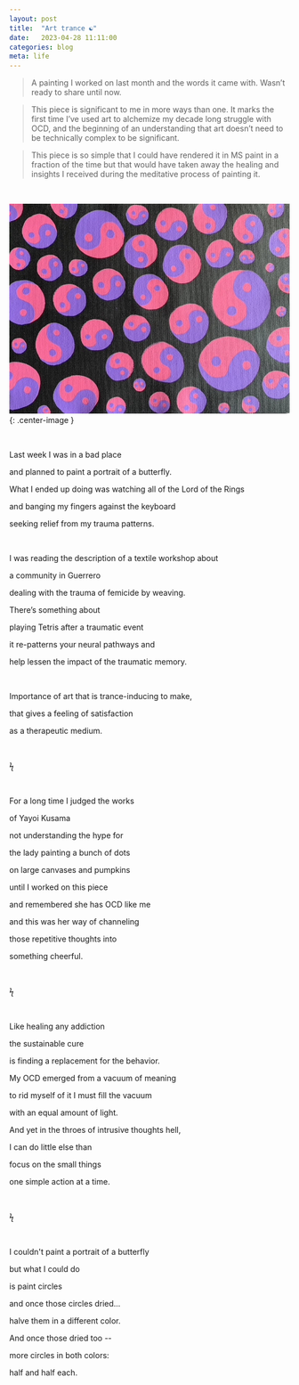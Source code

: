 ```yaml
---
layout: post
title:  "Art trance ☯️"
date:   2023-04-28 11:11:00
categories: blog
meta: life
---
```


>A painting I worked on last month and the words it came with. Wasn’t ready to share until now.

>This piece is significant to me in more ways than one. It marks the first time I’ve used art to alchemize my decade long struggle with OCD, and the beginning of an understanding that art doesn’t need to be technically complex to be significant.

>This piece is so simple that I could have rendered it in MS paint in a fraction of the time but that would have taken away the healing and insights I received during the meditative process of painting it.

<br />

![yinyang](/images/yinyang.jpeg){: .center-image }

<br />

Last week I was in a bad place

and planned to paint a portrait of a butterfly.

What I ended up doing was watching all of the Lord of the Rings

and banging my fingers against the keyboard

seeking relief from my trauma patterns.

<br />

I was reading the description of a textile workshop about

a community in Guerrero

dealing with the trauma of femicide by weaving.

There’s something about

playing Tetris after a traumatic event

it re-patterns your neural pathways and

help lessen the impact of the traumatic memory.

<br />

Importance of art that is trance-inducing to make,

that gives a feeling of satisfaction

as a therapeutic medium.

<br />

ϟ

<br />

For a long time I judged the works

of Yayoi Kusama

not understanding the hype for

the lady painting a bunch of dots

on large canvases and pumpkins

until I worked on this piece

and remembered she has OCD like me

and this was her way of channeling

those repetitive thoughts into

something cheerful.  

<br />

ϟ

<br />

Like healing any addiction

the sustainable cure

is finding a replacement for the behavior.

My OCD emerged from a vacuum of meaning

to rid myself of it I must fill the vacuum

with an equal amount of light.

And yet in the throes of intrusive thoughts hell,

I can do little else than

focus on the small things

one simple action at a time.

<br />

ϟ

<br />

I couldn't paint a portrait of a butterfly

but what I could do

is paint circles

and once those circles dried...

halve them in a different color.

And once those dried too --

more circles in both colors:

half and half each.
